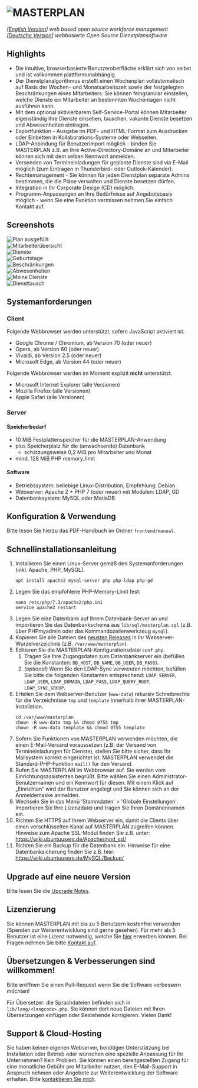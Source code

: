 # ![MASTERPLAN](frontend/img/logo.png)
*[[English Version](README.md)] web based open source workforce management*  
*[[Deutsche Version](README.de.md)] webbasierte Open Source Dienstplansoftware*

## Highlights
- Die intuitive, browserbasierte Benutzeroberfläche erklärt sich von selbst und ist vollkommen plattformunabhängig.
- Der Dienstplanalgorithmus erstellt einen Wochenplan vollautomatisch auf Basis der Wochen- und Monatsarbeitszeit sowie der festgelegten Beschränkungen eines Mitarbeiters. Sie können feingranular einstellen, welche Dienste ein Mitarbeiter an bestimmten Wochentagen nicht ausführen kann.
- Mit dem optional aktivierbarem Self-Service-Portal können Mitarbeiter eigenständig ihre Dienste einsehen, tauschen, vakante Dienste besetzen und Abwesenheiten eintragen.
- Exportfunktion - Ausgabe im PDF- und HTML-Format zum Ausdrucken oder Einbetten in Kollaborations-Systeme oder Webseiten.
- LDAP-Anbindung für Benutzerimport möglich - binden Sie MASTERPLAN z.B. an Ihre Active-Directory-Domäne an und Mitarbeiter können sich mit dem selben Kennwort anmelden.
- Versenden von Termineinladungen für geplante Dienste sind via E-Mail möglich (zum Eintragen in Thunderbird- oder Outlook-Kalender).
- Rechtemanagement - Sie können für jeden Dienstplan separate Admins bestimmen, die die Pläne verwalten und Dienste besetzen dürfen.
- Integration in Ihr Corporate Design (CD) möglich.
- Programm-Anpassungen an Ihre Bedürfnisse auf Angebotsbasis möglich - wenn Sie eine Funktion vermissen nehmen Sie einfach Kontakt auf.

## Screenshots
![Plan ausgefüllt](.github/screenshots/2planfilled.png)  
![Mitarbeiterübersicht](.github/screenshots/2useroverview.png)  
![Dienste](.github/screenshots/1services.png)  
![Geburtstage](.github/screenshots/1birthdays.png)  
![Beschränkungen](.github/screenshots/1userconstraints.png)  
![Abwesenheiten](.github/screenshots/3absence.png)  
![Meine Dienste](.github/screenshots/3myservices.png)  
![Diensttausch](.github/screenshots/3swap.png)  

## Systemanforderungen
### Client
Folgende Webbrowser werden unterstützt, sofern JavaScript aktiviert ist.
- Google Chrome / Chromium, ab Version 70 (oder neuer)
- Opera, ab Version 60 (oder neuer)
- Vivaldi, ab Version 2.5 (oder neuer)
- Microsoft Edge, ab Version 44 (oder neuer)

Folgende Webbrowser werden im Moment explizit **nicht** unterstützt.
- Microsoft Internet Explorer (alle Versionen)
- Mozilla Firefox (alle Versionen)
- Apple Safari (alle Versionen)

### Server
#### Speicherbedarf
- 10 MiB Festplattenspeicher für die MASTERPLAN-Anwendung
- plus Speicherplatz für die (anwachsende) Datenbank
  - schätzungsweise 0,2 MiB pro Mitarbeiter und Monat
- mind. 128 MiB PHP memory_limit

#### Software
- Betriebssystem: beliebige Linux-Distribution, Empfehlung: Debian
- Webserver: Apache 2 + PHP 7 (oder neuer) mit Modulen: LDAP, GD
- Datenbanksystem: MySQL oder MariaDB

## Konfiguration & Verwendung
Bitte lesen Sie hierzu das PDF-Handbuch im Ordner `frontend/manual`.

## Schnellinstallationsanleitung
1. Installieren Sie einen Linux-Server gemäß den Systemanforderungen (inkl. Apache, PHP, MySQL).
   ```
   apt install apache2 mysql-server php php-ldap php-gd
   ```
2. Legen Sie das empfohlene PHP-Memory-Limit fest:
   ```
   nano /etc/php/7.3/apache2/php.ini
   service apache2 restart
   ```
3. Legen Sie eine Datenbank auf Ihrem Datenbank-Server an und importieren Sie das Datenbankschema aus `lib/sql/masterplan.sql` (z.B. über PHPmyadmin oder das Kommandozeilenwerkzeug `mysql`).
4. Kopieren Sie alle Dateien des [neusten Releases](https://github.com/schorschii/masterplan/releases/latest) in Ihr Webserver-Wurzelverzeichnis (z.B. `/var/www/masterplan`).
5. Editieren Sie die MASTERPLAN-Konfigurationsdatei `conf.php`.
   1. Tragen Sie Ihre Zugangsdaten zum Datenbankserver ein (befüllen Sie die Konstanten: `DB_HOST`, `DB_NAME`, `DB_USER`, `DB_PASS`).
   2. *(optional)* Wenn Sie den LDAP-Sync verwenden möchten, befüllen Sie bitte die folgenden Konstanten entsprechend: `LDAP_SERVER`, `LDAP_USER`, `LDAP_DOMAIN`, `LDAP_PASS`, `LDAP_QUERY_ROOT`, `LDAP_SYNC_GROUP`.
6. Erteilen Sie dem Webserver-Benutzer (`www-data`) rekursiv Schreibrechte für die Verzeichnisse `tmp` und `template` innerhalb ihrer MASTERPLAN-Installation.
   ```
   cd /var/www/masterplan
   chown -R www-data tmp && chmod 0755 tmp
   chown -R www-data template && chmod 0755 template
   ```
7. Sofern Sie Funktionen von MASTERPLAN verwenden möchten, die einen E-Mail-Versand voraussetzen (z.B. der Versand von Termineinladungen für Dienste), stellen Sie bitte sicher, dass Ihr Mailsystem korrekt eingerichtet ist. MASTERPLAN verwendet die Standard-PHP-Funktion `mail()` für den Versand.
8. Rufen Sie MASTERPLAN im Webbrowser auf. Sie werden vom Einrichtungsassistenten begrüßt. Bitte wählen Sie einen Administrator-Benutzernamen und ein Kennwort für diesen. Mit einem Klick auf „Einrichten“ wird der Benutzer angelegt und Sie können sich an der Anmeldemaske anmelden.
9. Wechseln Sie in das Menü 'Stammdaten' > 'Globale Einstellungen'. Importieren Sie Ihre Lizenzdatei und tragen Sie Ihren Domänennamen ein.
10. Richten Sie HTTPS auf Ihrem Webserver ein, damit die Clients über einen verschlüsselten Kanal auf MASTERPLAN zugreifen können. Hinweise zum Apache SSL-Modul finden Sie z.B. unter: https://wiki.ubuntuusers.de/Apache/mod_ssl/
11. Richten Sie ein Backup für die Datenbank ein. Hinweise für eine Datenbanksicherung finden Sie z.B. hier: https://wiki.ubuntuusers.de/MySQL/Backup/

## Upgrade auf eine neuere Version
Bitte lesen Sie die [Upgrade Notes](UPGRADE.md).

## Lizenzierung
Sie können MASTERPLAN mit bis zu 5 Benutzern kostenfrei verwenden (Spenden zur Weiterentwicklung sind gerne gesehen). Für mehr als 5 Benutzer ist eine Lizenz notwendig, welche Sie [hier](https://georg-sieber.de/?page=masterplan) erwerben können. Bei Fragen nehmen Sie bitte [Kontakt auf](https://georg-sieber.de/?page=impressum).

## Übersetzungen & Verbesserungen sind willkommen!
Bitte eröffnen Sie einen Pull-Request wenn Sie die Software verbessern möchten!

Für Übersetzer: die Sprachdateien befinden sich in `lib/lang/<langcode>.php`. Sie können dort neue Dateien mit Ihren Übersetzungen einfügen oder Bestehende korrigieren. Vielen Dank!

## Support & Cloud-Hosting
Sie haben keinen eigenen Webserver, benötigen Unterstützung bei Installation oder Betrieb oder wünschen eine spezielle Anpassung für Ihr Unternehmen? Kein Problem. Sie können einen bereitgestellten Zugang für eine monatliche Gebühr pro Mitarbeiter nutzen, den E-Mail-Support in Anspruch nehmen oder Angebote zur Weiterentwicklung der Software erhalten. Bitte [kontaktieren Sie mich](https://georg-sieber.de/?page=impressum).
